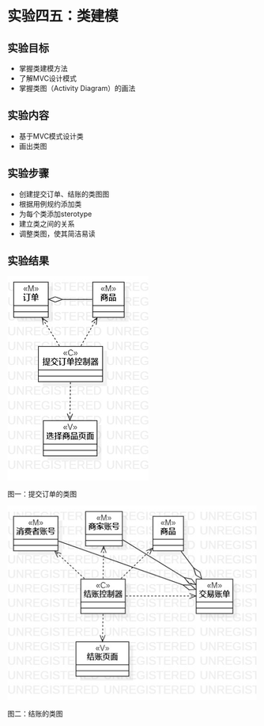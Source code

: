 # 实验四五：类建模

## 实验目标

- 掌握类建模方法
- 了解MVC设计模式
- 掌握类图（Activity Diagram）的画法

## 实验内容

- 基于MVC模式设计类
- 画出类图

## 实验步骤

- 创建提交订单、结账的类图图
- 根据用例规约添加类
- 为每个类添加sterotype
- 建立类之间的关系
- 调整类图，使其简洁易读

## 实验结果
![类图](./Lab4_ClassDiagram1.jpg)

图一：提交订单的类图

![类图](./Lab4_ClassDiagram2.jpg)

图二：结账的类图
